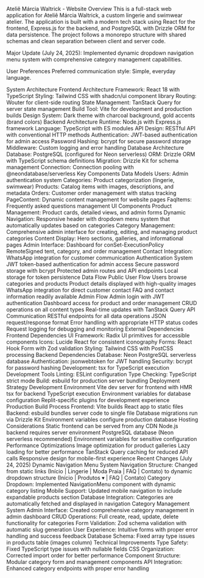 Ateliê Márcia Waltrick - Website
Overview
This is a full-stack web application for Ateliê Márcia Waltrick, a custom lingerie and swimwear atelier. The application is built with a modern tech stack using React for the frontend, Express.js for the backend, and PostgreSQL with Drizzle ORM for data persistence. The project follows a monorepo structure with shared schemas and clean separation between client and server code.

Major Update (July 24, 2025): Implemented dynamic dropdown navigation menu system with comprehensive category management capabilities.

User Preferences
Preferred communication style: Simple, everyday language.

System Architecture
Frontend Architecture
Framework: React 18 with TypeScript
Styling: Tailwind CSS with shadcn/ui component library
Routing: Wouter for client-side routing
State Management: TanStack Query for server state management
Build Tool: Vite for development and production builds
Design System: Dark theme with charcoal background, gold accents (brand colors)
Backend Architecture
Runtime: Node.js with Express.js framework
Language: TypeScript with ES modules
API Design: RESTful API with conventional HTTP methods
Authentication: JWT-based authentication for admin access
Password Hashing: bcrypt for secure password storage
Middleware: Custom logging and error handling
Database Architecture
Database: PostgreSQL (configured for Neon serverless)
ORM: Drizzle ORM with TypeScript schema definitions
Migration: Drizzle Kit for schema management
Connection: Connection pooling with @neondatabase/serverless
Key Components
Data Models
Users: Admin authentication system
Categories: Product categorization (lingerie, swimwear)
Products: Catalog items with images, descriptions, and metadata
Orders: Customer order management with status tracking
PageContent: Dynamic content management for website pages
FaqItems: Frequently asked questions management
UI Components
Product Management: Product cards, detailed views, and admin forms
Dynamic Navigation: Responsive header with dropdown menu system that automatically updates based on categories
Category Management: Comprehensive admin interface for creating, editing, and managing product categories
Content Display: Hero sections, galleries, and informational pages
Admin Interface: Dashboard for conSet-ExecutionPolicy RemoteSigned
tent, category, and order management
Contact Integration: WhatsApp integration for customer communication
Authentication System
JWT token-based authentication for admin access
Secure password storage with bcrypt
Protected admin routes and API endpoints
Local storage for token persistence
Data Flow
Public User Flow
Users browse categories and products
Product details displayed with high-quality images
WhatsApp integration for direct customer contact
FAQ and contact information readily available
Admin Flow
Admin login with JWT authentication
Dashboard access for product and order management
CRUD operations on all content types
Real-time updates with TanStack Query
API Communication
RESTful endpoints for all data operations
JSON request/response format
Error handling with appropriate HTTP status codes
Request logging for debugging and monitoring
External Dependencies
Frontend Dependencies
UI Framework: Radix UI primitives for accessible components
Icons: Lucide React for consistent iconography
Forms: React Hook Form with Zod validation
Styling: Tailwind CSS with PostCSS processing
Backend Dependencies
Database: Neon PostgreSQL serverless database
Authentication: jsonwebtoken for JWT handling
Security: bcrypt for password hashing
Development: tsx for TypeScript execution
Development Tools
Linting: ESLint configuration
Type Checking: TypeScript strict mode
Build: esbuild for production server bundling
Deployment Strategy
Development Environment
Vite dev server for frontend with HMR
tsx for backend TypeScript execution
Environment variables for database configuration
Replit-specific plugins for development experience
Production Build Process
Frontend: Vite builds React app to static files
Backend: esbuild bundles server code to single file
Database migrations run via Drizzle Kit
Environment variables configure production database
Hosting Considerations
Static frontend can be served from any CDN
Node.js backend requires server environment
PostgreSQL database (Neon serverless recommended)
Environment variables for sensitive configuration
Performance Optimizations
Image optimization for product galleries
Lazy loading for better performance
TanStack Query caching for reduced API calls
Responsive design for mobile-first experience
Recent Changes (July 24, 2025)
Dynamic Navigation Menu System
Navigation Structure: Changed from static links (Início | Lingerie | Moda Praia | FAQ | Contato) to dynamic dropdown structure (Início | Produtos ▾ | FAQ | Contato)
Category Dropdown: Implemented NavigationMenu component with dynamic category listing
Mobile Support: Updated mobile navigation to include expandable products section
Database Integration: Categories are automatically fetched and displayed in navigation
Category Management System
Admin Interface: Created comprehensive category management in admin dashboard
CRUD Operations: Full create, read, update, delete functionality for categories
Form Validation: Zod schema validation with automatic slug generation
User Experience: Intuitive forms with proper error handling and success feedback
Database Schema: Fixed array type issues in products table (images column)
Technical Improvements
Type Safety: Fixed TypeScript type issues with nullable fields
CSS Organization: Corrected import order for better performance
Component Structure: Modular category form and management components
API Integration: Enhanced category endpoints with proper error handling

